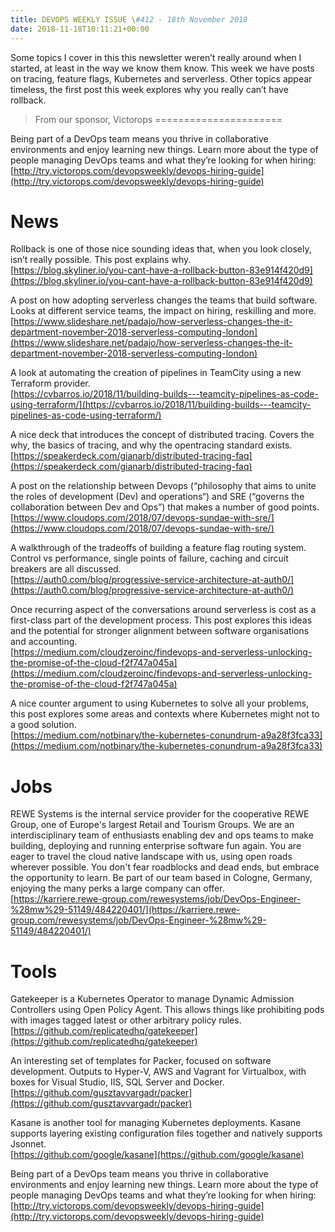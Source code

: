 ```yaml
---
title: DEVOPS WEEKLY ISSUE \#412 - 18th November 2018 
date: 2018-11-18T10:11:21+00:00
---
```


Some topics I cover in this this newsletter weren’t really around when I started, at least in the way we know them know. This week we have posts on tracing, feature flags, Kubernetes and serverless. Other topics appear timeless, the first post this week explores why you really can’t have rollback.


>From our sponsor, Victorops
======================

Being part of a DevOps team means you thrive in collaborative environments and enjoy learning new things. Learn more about the type of people managing DevOps teams and what they’re looking for when hiring:
<br>[http://try.victorops.com/devopsweekly/devops-hiring-guide](http://try.victorops.com/devopsweekly/devops-hiring-guide)


News
====

Rollback is one of those nice sounding ideas that, when you look closely, isn’t really possible. This post explains why.
<br>[https://blog.skyliner.io/you-cant-have-a-rollback-button-83e914f420d9](https://blog.skyliner.io/you-cant-have-a-rollback-button-83e914f420d9)


A post on how adopting serverless changes the teams that build software. Looks at different service teams, the impact on hiring, reskilling and more.
<br>[https://www.slideshare.net/padajo/how-serverless-changes-the-it-department-november-2018-serverless-computing-london](https://www.slideshare.net/padajo/how-serverless-changes-the-it-department-november-2018-serverless-computing-london)


A look at automating the creation of pipelines in TeamCity using a new Terraform provider.
<br>[https://cvbarros.io/2018/11/building-builds---teamcity-pipelines-as-code-using-terraform/](https://cvbarros.io/2018/11/building-builds---teamcity-pipelines-as-code-using-terraform/)


A nice deck that introduces the concept of distributed tracing. Covers the why, the basics of tracing, and why the opentracing standard exists.
<br>[https://speakerdeck.com/gianarb/distributed-tracing-faq](https://speakerdeck.com/gianarb/distributed-tracing-faq)


A post on the relationship between Devops (“philosophy that aims to unite the roles of development (Dev) and operations“) and SRE (“governs the collaboration between Dev and Ops”) that makes a number of good points.
<br>[https://www.cloudops.com/2018/07/devops-sundae-with-sre/](https://www.cloudops.com/2018/07/devops-sundae-with-sre/)


A walkthrough of the tradeoffs of building a feature flag routing system. Control vs performance, single points of failure, caching and circuit breakers are all discussed.
<br>[https://auth0.com/blog/progressive-service-architecture-at-auth0/](https://auth0.com/blog/progressive-service-architecture-at-auth0/)


Once recurring aspect of the conversations around serverless is cost as a first-class part of the development process. This post explores this ideas and the potential for stronger alignment between software organisations and accounting.
<br>[https://medium.com/cloudzeroinc/findevops-and-serverless-unlocking-the-promise-of-the-cloud-f2f747a045a](https://medium.com/cloudzeroinc/findevops-and-serverless-unlocking-the-promise-of-the-cloud-f2f747a045a)


A nice counter argument to using Kubernetes to solve all your problems, this post explores some areas and contexts where Kubernetes might not to a good solution.
<br>[https://medium.com/notbinary/the-kubernetes-conundrum-a9a28f3fca33](https://medium.com/notbinary/the-kubernetes-conundrum-a9a28f3fca33)


Jobs
====

REWE Systems is the internal service provider for the cooperative REWE Group, one of Europe's largest Retail and Tourism Groups.
We are an interdisciplinary team of enthusiasts enabling dev and ops teams to make building, deploying and running enterprise software fun again. You are eager to travel the cloud native landscape with us, using open roads wherever possible. You don't fear roadblocks and dead ends, but embrace the opportunity to learn. Be part of our team based in Cologne, Germany, enjoying the many perks a large company can offer.
<br>[https://karriere.rewe-group.com/rewesystems/job/DevOps-Engineer-%28mw%29-51149/484220401/](https://karriere.rewe-group.com/rewesystems/job/DevOps-Engineer-%28mw%29-51149/484220401/)


Tools
====

Gatekeeper is a Kubernetes Operator to manage Dynamic Admission Controllers using Open Policy Agent. This allows things like prohibiting pods with images tagged latest or other arbitrary policy rules.
<br>[https://github.com/replicatedhq/gatekeeper](https://github.com/replicatedhq/gatekeeper)


An interesting set of templates for Packer, focused on software development. Outputs to Hyper-V, AWS and Vagrant for Virtualbox, with boxes for Visual Studio, IIS, SQL Server and Docker.
<br>[https://github.com/gusztavvargadr/packer](https://github.com/gusztavvargadr/packer)


Kasane is another tool for managing Kubernetes deployments. Kasane supports layering existing configuration files together and natively supports Jsonnet.
<br>[https://github.com/google/kasane](https://github.com/google/kasane)



Being part of a DevOps team means you thrive in collaborative environments and enjoy learning new things. Learn more about the type of people managing DevOps teams and what they’re looking for when hiring:
<br>[http://try.victorops.com/devopsweekly/devops-hiring-guide](http://try.victorops.com/devopsweekly/devops-hiring-guide)




